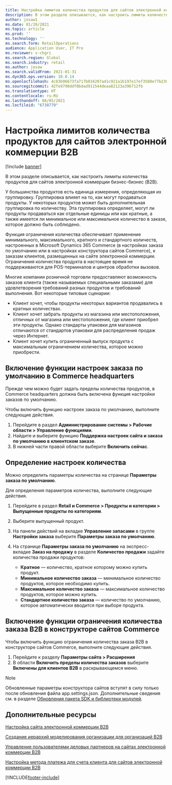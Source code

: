```yaml
---
title: Настройка лимитов количества продуктов для сайтов электронной коммерции B2B
description: В этом разделе описывается, как настроить лимиты количества продуктов для сайтов электронной коммерции бизнес-бизнес (B2B).
author: josaw1
ms.date: 01/20/2021
ms.topic: article
ms.prod: ''
ms.technology: ''
ms.search.form: RetailOperations
audience: Application User, IT Pro
ms.reviewer: v-chgri
ms.search.region: Global
ms.search.industry: retail
ms.author: josaw
ms.search.validFrom: 2021-01-31
ms.dyn365.ops.version: 10.0.14
ms.openlocfilehash: 4c83b96673fa717b034207a41c921a1b197e17ef3588e77b2304ec9e27fa93a6
ms.sourcegitcommit: 42fe9790ddf0bdad911544deaa82123a396712fb
ms.translationtype: HT
ms.contentlocale: ru-RU
ms.lasthandoff: 08/05/2021
ms.locfileid: "6738779"
---
```

# <a name="set-product-quantity-limits-for-b2b-e-commerce-sites"></a>Настройка лимитов количества продуктов для сайтов электронной коммерции B2B

[!include [banner](../../includes/banner.md)]

В этом разделе описывается, как настроить лимиты количества продуктов для сайтов электронной коммерции бизнес-бизнес (B2B).

У большинства продуктов есть единица измерения, определяющая их группировку. Группировка влияет на то, как могут продаваться продукты. У некоторых продуктов может быть дополнительная группировка по количеству. Эта группировка определяет, могут ли продукты продаваться как отдельные единицы или как кратные, а также имеется ли минимальное или максимальное количество в заказе, которое должно быть соблюдено.

Функция ограничения количества обеспечивает применение минимального, максимального, кратного и стандартного количеств, настроенных в Microsoft Dynamics 365 Commerce (в настройках заказа по умолчанию или в настройках конструктора сайтов Commerce), к заказам клиентов, размещенных на сайте электронной коммерции. Ограничения количества продукта в настоящее время не поддерживаются для POS-терминалов и центров обработки вызовов.

Многие компании розничной торговли предоставляют возможность заказов клиента (также называемых специальными заказами) для удовлетворения требований разных продуктов и требований выполнения. Вот некоторые типовые сценарии:

- Клиент хочет, чтобы продукты некоторых вариантов продавались в кратных количествах.
- Клиент хочет забрать продукты из магазина или местоположения, отличных от магазина или местоположения, где клиент приобрел эти продукты. Однако стандарты упаковки для магазинов отличаются от стандартов упаковки для распределения продаж через Интернет.
- Клиент хочет купить ограниченный выпуск продукта с максимальным ограничением количества, которое можно приобрести.

## <a name="turn-on-the-default-order-settings-feature-in-commerce-headquarters"></a>Включение функции настроек заказа по умолчанию в Commerce headquarters

Прежде чем можно будет задать пределы количества продуктов, в Commerce headquarters должна быть включена функция настройки заказов по умолчанию.

Чтобы включить функцию настроек заказа по умолчанию, выполните следующие действия.

1. Перейдите в раздел **Администрирование системы \> Рабочие области \> Управление функциями**.
1. Найдите и выберите функцию **Поддержка настроек сайта и заказа по умолчанию в клиентском заказе**.
1. В нижней части правой области выберите **Включить сейчас**. 

## <a name="define-quantity-settings"></a>Определение настроек количества 

Можно определить параметры количества на странице **Параметры заказа по умолчанию**.

Для определения параметров количества, выполните следующие действия. 

1. Перейдите в раздел **Retail и Commerce \> Продукты и категории \> Выпущенные продукты по категориям**.
1. Выберите выпущенный продукт.
1. На панели действий на вкладке **Управление запасами** в группе **Настройки заказа** выберите **Параметры заказа по умолчанию**. 
1. На странице **Параметры заказа по умолчанию** на экспресс-вкладке **Заказ на продажу** в разделе **Количество продажи** задайте количества продажи продуктов:

    - **Кратное** — количество, кратное которому можно купить продукт.
    - **Минимальное количество заказа** — минимальное количество продуктов, которое необходимо купить.
    - **Максимальное количество заказа** — максимальное количество продуктов, которое можно купить.
    - **Стандартное количество заказа** — количество по умолчанию, которое автоматически вводится при выборе продукта.

## <a name="turn-on-the-b2b-order-quantity-limits-feature-in-commerce-site-builder"></a>Включение функции ограничения количества заказа B2B в конструкторе сайтов Commerce

Чтобы включить функцию ограничения количества заказа B2B в конструкторе сайтов Commerce, выполните следующие действия.

1. Перейдите к разделу **Параметры сайта \> Расширения**
1. В области **Включить пределы количества заказов** выберите **Включены для клиентов B2B** в раскрывающемся меню. 

> [!NOTE] 
> Обновленные параметры конструктора сайтов вступят в силу только после обновления файла app.settings.json. Дополнительные сведения см. в разделе [Обновления пакета SDK и библиотеки модулей](../e-commerce-extensibility/sdk-updates.md#update-the-appsettingsjson-file).

## <a name="additional-resources"></a>Дополнительные ресурсы

[Настройка сайта электронной коммерции B2B](set-up-b2b-site.md)

[Создание иерархий моделирования организации для организаций B2B](org-model.md)

[Управление пользователями деловых партнеров на сайтах электронной коммерции B2B](manage-b2b-users.md)

[Настройка метода платежа для счета клиента для сайтов электронной коммерции B2B](payment-method.md)


[!INCLUDE[footer-include](../../includes/footer-banner.md)]